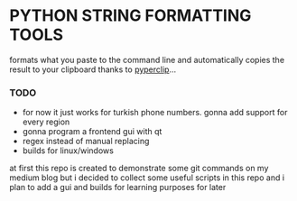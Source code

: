# PYTHON STRING FORMATTING TOOLS


formats what you paste to the command line and automatically copies the result to your clipboard thanks to [pyperclip](https://pypi.org/project/pyperclip/)...


### TODO
* for now it just works for turkish phone numbers. gonna add support for every region
* gonna program a frontend gui with qt
* regex instead of manual replacing
* builds for linux/windows



at first this repo is created to demonstrate some git commands on my medium blog but i decided to collect some useful scripts in this repo and i plan to add a gui and builds for learning purposes for later
